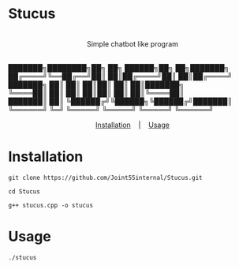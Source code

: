 # Stucus
<p align=center>

  <br>
  <span> Simple chatbot like program
  </p> 
  
<p>
  <br>
  <span> ███████╗████████╗██╗   ██╗ ██████╗██╗   ██╗███████╗
  <br>
  <span> ██╔════╝╚══██╔══╝██║   ██║██╔════╝██║   ██║██╔════╝
  <br>
  <span> ███████╗   ██║   ██║   ██║██║     ██║   ██║███████╗
  <br>
  <span> ╚════██║   ██║   ██║   ██║██║     ██║   ██║╚════██║
  <br>
  <span> ███████║   ██║   ╚██████╔╝╚██████╗╚██████╔╝███████║
  <br>
  <span> ╚══════╝   ╚═╝    ╚═════╝  ╚═════╝ ╚═════╝ ╚══════╝ 
</p>


<p align="center">
  <a href="#Installation">Installation</a>
  &nbsp;&nbsp;&nbsp;|&nbsp;&nbsp;&nbsp;
  <a href="#Usage">Usage</a>
</p> 
 

# Installation 
```console
git clone https://github.com/Joint55internal/Stucus.git
```
```console
cd Stucus
```
```console
g++ stucus.cpp -o stucus
```
# Usage

```console
./stucus
```
